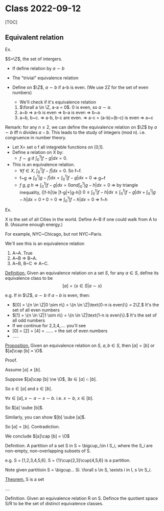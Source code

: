 

# Class 2022-09-12

[TOC]

## Equivalent relation



Ex. 

$S=\Z$, the set of intergers.

* If define relation by $a\sim b$

* The "trivial" equivalence relation

* Define on $\Z$, $a\sim b$ if a-b is even. (We use 2Z for the set of even numbers)

    * We'll check if it's equivalence relation

    1. $\forall a \in \Z, a-a = 0$. 0 is even, so $a\sim a$. 
    2. a~b => a-b is even => b-a is even => b~a
    3. a~b, b~c. => a-b, b-c are even. => a-c = (a-b)+(b-c) is even => a~c

Remark: for any $n\ge 2$, we can define the equivalence relation on $\Z$ by $a\sim b$ iff n divides $a-b$. This leads to the study of integers (mod n). i.e. congruence in number theory.

* Let X= set o f all integreble functions on [0,1]. 
* Define a relation on X by:
    * $f\sim g$     if      $\displaystyle\int^1_0 |f-g|dx = 0$.
* This is an equivalence relation.
    * $\forall f \in X$,     $\displaystyle\int^1_0 |f-f|dx = 0$. So f~f.
    * f~g => $\displaystyle\int^1_0 |g-f|dx = \int^1_0 |f-g|dx = 0$ => g~f
    * $f~g,g~h$ => $\int^1_0 |f-g|dx = 0 and \int^1_0 |g-h|dx = 0$
            => by triangle inequality, (|f-h|\le |f-g|+|g-h|)
               $0\le \int^1_0 |f-h|dx \le \int^1_0 |f-g|dx + \int^1_0 |g-h|dx = 0+0 = 0$
            => $\int^1_0 |f-h|dx =0$
            => f~h


Ex.  

X is the set of all Cities in the world. Define A~B if one could walk from A to B. (Assume enough energy.)

For example, NYC~Chicago, but not NYC~Paris.

We'll see this is an equivalence relation

1. A~A. True
2. A~B => B~A. 
3. A~B, B~C => A~C.

<u>Definition.</u> Given an equivalence relation on a set $S$, for any $a \in S$, define its equivalence class to be 
$$
[a] = \{s \in S|a \sim s\}
$$

e.g.           If in $\Z$,    $a\sim b$ if $a-b$ is even, then: 

* $[0] = \{n \in \Z|0 \sim n\} = \{n \in \Z|\text{0-n is even}\} = 2\Z.$ It's the set of all even numbers
* $[1] = \{n \in \Z|1 \sim n\} = \{n \in \Z|\text{1-n is even}\}.$ It's the set of all odd numbers
* If we continue for 2,3,4,.... you'll see
* [0] = [2] = [4] = ...... = the set of even numbers
* .....

<u>Proposition.</u>  Given an equivalence relation on $S$, $a, b \in S$, then $[a] = [b]$ or $[a]\cap [b] = \O$.

Proof. 

Assume $[a] \ne [b]$.

Suppose $[a]\cap [b] \ne \O$,    $\exists s \in [a]\cap [b]$.

So $s \in [a]$ and $s \in [b]$.

$\forall x \in [a], x\sim a \sim s \sim b$.    i.e. $x\sim b$,   $x \in [b]$. 

So $[a] \sube [b]$.

Similarly, you can show $[b] \sube [a]$. 

So $[a]=[b]$. Contradiction.

We conclude $[a]\cap [b] = \O$





Definition. A partition of a set S in S = \bigcup_i\in I  S_i, where the S_i are non-empty, non-overlapping subsets of S. 

e.g. S = [1,2,3,4,5,6]. S = {1}\cup{2,3}\cup{4,5,6} is a partition.

Note given partitioin S = \bigcup... Si. \forall s \in S,   \exists i in I, s \in S_i.



<u>Theorem.</u>  S is a set

....





Definition. Given an equivalence relation R on S. Defince the quotient space S/R to be the set of distinct equivalence classes.





































​		







